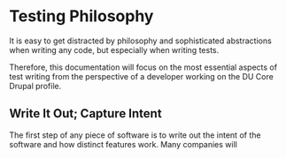 # Testing Philosophy

It is easy to get distracted by philosophy and sophisticated abstractions when writing any code, 
but especially when writing tests.

Therefore, this documentation will focus on the most essential aspects of test writing from the 
perspective of a developer working on the DU Core Drupal profile.

## Write It Out; Capture Intent

The first step of any piece of software is to write out the intent of the software and how 
distinct features work. Many companies will 